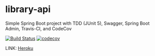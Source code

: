 # library-api
Simple Spring Boot project with TDD (JUnit 5), Swagger, Spring Boot Admin, Travis-CI, and CodeCov

[![Build Status](https://travis-ci.com/robsonquaresma/library-api.svg?branch=master)](https://travis-ci.com/robsonquaresma/library-api) [![codecov](https://codecov.io/gh/robsonquaresma/library-api/branch/master/graph/badge.svg)](https://codecov.io/gh/robsonquaresma/library-api)

LINK: [Heroku](https://poc-library-api.herokuapp.com/swagger-ui.html)
